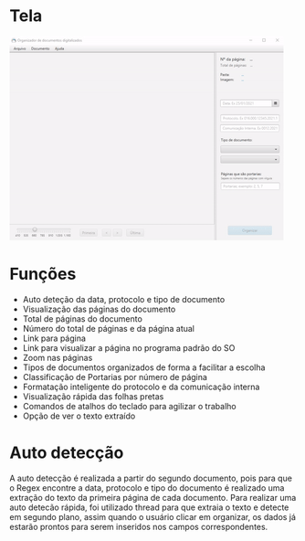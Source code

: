 # Tela
![Tele](resources/images/screen.gif)

# Funções
- Auto deteção da data, protocolo e tipo de documento
- Visualização das páginas do documento
- Total de páginas do documento
- Número do total de páginas e da página atual
- Link para página
- Link para visualizar a página no programa padrão do SO
- Zoom nas páginas
- Tipos de documentos organizados de forma a facilitar a escolha
- Classificação de Portarias por número de página
- Formatação inteligente do protocolo e da comunicação interna 
- Visualização rápida das folhas pretas
- Comandos de atalhos do teclado para agilizar o trabalho
- Opção de ver o texto extraído

# Auto detecção
A auto detecção é realizada a partir do segundo documento, pois para que o Regex encontre a data, protocolo e tipo do documento é realizado uma extração do texto da primeira página de cada documento. Para realizar uma auto detecão rápida, foi utilizado thread para que extraia o texto e detecte em segundo plano, assim quando o usuário clicar em organizar, os dados já estarão prontos para serem inseridos nos campos correspondentes.
